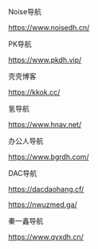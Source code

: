 Noise导航 

https://www.noisedh.cn/

PK导航 

https://www.pkdh.vip/

壳壳博客 

https://kkok.cc/

氢导航 

https://www.hnav.net/

办公人导航

https://www.bgrdh.com/

DAC导航

https://dacdaohang.cf/

https://nwuzmed.ga/

秦一鑫导航

https://www.qyxdh.cn/